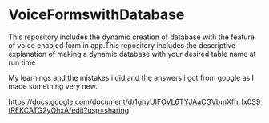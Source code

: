 # VoiceFormswithDatabase
This repository includes the dynamic creation of database with the feature of voice enabled form in app.This repository includes the descriptive explanation of making a dynamic database with your desired table name at run time 


My learnings and the mistakes i did  and the answers i got from google as I made something very new.

https://docs.google.com/document/d/1gnyUIFOVL6TYJAaCGVbmXfh_Ix0S9tRFKCATG2yOhxA/edit?usp=sharing
